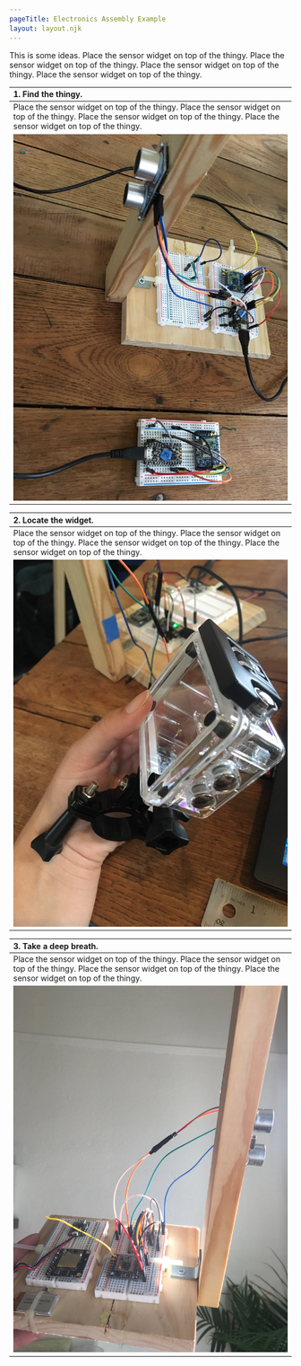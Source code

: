 ```yaml
---
pageTitle: Electronics Assembly Example
layout: layout.njk
---
```


This is some ideas. Place the sensor widget on top of the thingy. Place the sensor widget on top of the thingy. Place the sensor widget on top of the thingy. Place the sensor widget on top of the thingy.

| 1. Find the thingy. |
|:--|
| Place the sensor widget on top of the thingy. Place the sensor widget on top of the thingy. Place the sensor widget on top of the thingy. Place the sensor widget on top of the thingy. |
|![Taoglas Radiation](/img/nola/circuit1a.jpeg)|


| 2. Locate the widget. |
|:--|
| Place the sensor widget on top of the thingy. Place the sensor widget on top of the thingy. Place the sensor widget on top of the thingy. Place the sensor widget on top of the thingy. |
|![Taoglas Radiation](/img/nola/enclosure.jpeg)|

| 3. Take a deep breath. |
|:--|
| Place the sensor widget on top of the thingy. Place the sensor widget on top of the thingy. Place the sensor widget on top of the thingy. Place the sensor widget on top of the thingy. |
|![Taoglas Radiation](/img/nola/flood_sensor.jpeg)|

